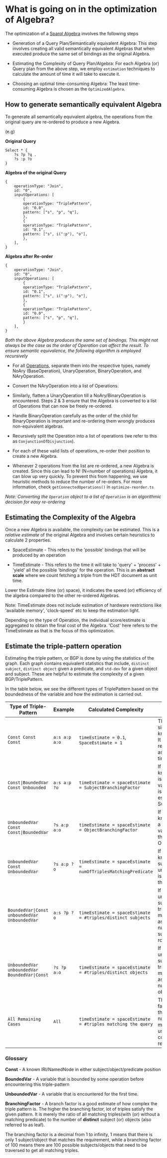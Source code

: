# What is going on in the optimization of Algebra?

The optimization of a [Sparql Algebra](https://www.w3.org/TR/sparql11-query/#sparqlAlgebra) involves the following steps

- Generation of a Query Plan/Semantically equivalent Algebra: This step involves creating all valid semantically equivalent Algebras that when executed produce the same set of bindings as the original Algebra.

- Estimating the Complexity of Query Plan/Algebra: For each Algebra (or) Query plan from the above step, we employ `estimation` techniques to calculate the amount of time it will take to execute it.

- Choosing an optimal time-consuming Algebra: The least time-consuming Algebra is chosen as the `OptimizedAlgebra`.

## How to generate semantically equivalent Algebra

To generate all semantically equivalent algebra, the operations from the original query are re-ordered to produce a new Algebra.

(e.g)

**Original Query**

```
Select * {
    ?s ?p ?q .
    ?s :p ?o
}
```

**Algebra of the original Query**

```
{
    operationType: "Join",
    id: "0",
    inputOperations: [
        {
        operationType: "TriplePattern",
        id: "0.0",
        pattern: ["s", "p", "q"],
        },
        {
        operationType: "TriplePattern",
        id: "0.1",
        pattern: ["s", i(":p"), "o"],
        },
    ],
}
```

**Algebra after Re-order**

```
{
    operationType: "Join",
    id: "0",
    inputOperations: [
        {
        operationType: "TriplePattern",
        id: "0.1",
        pattern: ["s", i(":p"), "o"],
        },
        {
        operationType: "TriplePattern",
        id: "0.0",
        pattern: ["s", "p", "q"],
        }
    ],
}
```

_Both the above Algebra produces the same set of bindings. This might not always be the case as the order of Operation can affect the result. To ensure semantic equivalence, the following algorithm is employed recursively_

- For all [Operations](packages/engine/src/Algebra/Operation.ts), separate them into the respective types, namely NoAry (BaseOperation), UnaryOperation, BinaryOperation, and NAryOperation.

- Convert the NAryOperation into a list of Operations.

- Similarly, flatten a UnaryOperation till a NoAry/BinaryOperation is encountered. Steps 2 & 3 ensure that the Algebra is converted to a list of Operations that can now be freely re-ordered.

- Handle BinaryOperation carefully as the order of the child for BinaryOperation is important and re-ordering them wrongly produces non-equivalent algebras.

- Recursively split the Operation into a list of operations (we refer to this as `ConjunctionOfDisjunction`).

- For each of these valid lists of operations, re-order their position to create a new Algebra.

- Whenever 2 operations from the list are re-ordered, a new Algebra is created. Since this can lead to N! (N=number of operations) Algebra, it can blow up very quickly. To prevent this from happening, we use heuristic methods to reduce the number of re-orders. For more information, check `getConnectedOperations()` in `optimize-reorder.ts`

_Note: Converting the `Operation` object to a list of `Operation` is an algorithmic decision for easy re-ordering_

## Estimating the Complexity of the Algebra

Once a new Algebra is available, the complexity can be estimated. This is a _relative estimate_ of the original Algebra and involves certain heuristics to calculate 2 properties.

- SpaceEstimate - This refers to the 'possible' bindings that will be produced by an operation

- TimeEstimate - This refers to the time it will take to 'query' + 'process' + 'yield' all the possible 'bindings' for the operation. This is an **abstract scale** where we count fetching a triple from the HDT document as unit time.

Lower the Estimate (time (or) space), it indicates the speed (or) efficiency of the algebra compared to the other re-ordered Algebras.

Note: TimeEstimate does not include estimation of hardware restrictions like 'available memory', 'clock-speed' etc to keep the estimation light.

Depending on the type of Operation, the individual score/estimate is aggregated to obtain the final cost of the Algebra. 'Cost' here refers to the TimeEstimate as that is the focus of this optimization.

## Estimate the triple-pattern operation

Estimating the triple pattern, or BGP is done by using the statistics of the graph. Each graph contains equivalent statistics that include, `distinct subject`, `distinct object` given a predicate, and `std-dev` for a given object and subject. These are helpful to estimate the complexity of a given BGP/TriplePattern.

In the table below, we see the different types of TriplePattern based on the boundedness of the variable and how the estimation is carried out.

| Type of Triple-Pattern                        | Example       | Calculated Complexity                                          | Explanation                                                                                                                                                                              |
| --------------------------------------------- | ------------- | -------------------------------------------------------------- | ---------------------------------------------------------------------------------------------------------------------------------------------------------------------------------------- |
| `Const Const Const`                           | `a:s a:p a:o` | `timeEstimate = 0.1`, `SpaceEstimate = 1`                      | This represents the simple case where we know all three patterns. It can either bind to 1 result or none, so we assign the cheapest timeEstimate of 0.1                                  |
| `Const\|BoundedVar Const Unbounded`           | `a:s a:p ?o`  | `timeEstimate = spaceEstimate = SubjectBranchingFactor`        | If the predicate is known, and the subject is a const (or) bounded variable but the object is unbounded, the estimate is the SubjectBranchingFactor                                      |
| `UnboundedVar Const Const\|BoundedVar`        | `?s a:p a:o`  | `timeEstimate = spaceEstimate = ObjectBranchingFactor`         | If the predicate is known and the object is a const (or) bounded variable, the estimate is the ObjectBranchingFactor                                                                     |
| `UnboundedVar Const UnboundedVar`             | `?s a:p ?o`   | `timeEstimate = spaceEstimate = numOfTriplesMatchingPredicate` | If the predicate is known, but both the subject and object are unknown, the estimate is all triples that contain that predicate                                                          |
| `BoundedVar\|Const unboundedVar UnboundedVar` | `a:s ?p ?o`   | `timeEstimate = spaceEstimate = #triples/distinct subjects`    | If the predicate is unknown, but the subject known, the triples that will be matched is estimated as the total triples to the number of distinct subjects. This is a rough estimate only |
| `UnboundedVar unboundedVar BoundedVar\|Const` | `?s ?p a:o`   | `timeEstimate = spaceEstimate = #triples/distinct objects`     | If the predicate is unknown, but the subject known, the triples that will be matched is estimated as the total triples to the number of distinct objects.                                |
| `All Remaining Cases`                         | `All`         | `timeEstimate = spaceEstimate = #triples matching the query`   | The HDT provides a fast queryable interface that can 'estimate' the number of triples that match a query. This is used to determine the cost for all the remaining scenarios             |

### Glossary

**Const** - A known IRI/NamedNode in either subject/object/predicate position

**BoundedVar** - A variable that is bounded by some operation before encountering this triple-pattern

**UnboundedVar** - A variable that is encountered for the first time.

**BranchingFactor** - A branch factor is a good estimate of how complex the triple pattern is. The higher the branching factor, lot of triples satisfy the given pattern.
It is merely the ratio of all matching triples(with (or) without a matching predicate) to the number of **distinct** subject (or) objects (also referred to as leaf).

The branching factor is a decimal from 1 to infinity, 1 means that there is only 1 subject/object that matches the requirement, while a branching factor of 100 means there are 100 possible subjects/objects that need to be traversed to get all matching triples.
